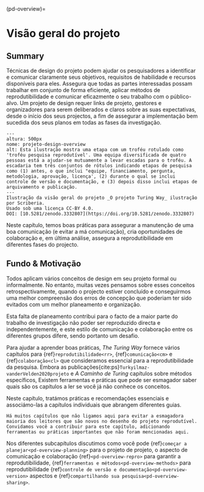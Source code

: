 (pd-overview)=
# Visão geral do projeto

## Summary

Técnicas de design do projeto podem ajudar os pesquisadores a identificar e comunicar claramente seus objetivos, requisitos de habilidade e recursos disponíveis para eles. Assegura que todas as partes interessadas possam trabalhar em conjunto de forma eficiente, aplicar métodos de reprodutibilidade e comunicar eficazmente o seu trabalho com o público-alvo. Um projeto de design requer links de projeto, gestores e organizadores para serem deliberados e claros sobre as suas expectativas, desde o início dos seus projectos, a fim de assegurar a implementação bem sucedida dos seus planos em todas as fases da investigação.

```{figure} ../figures/project-design-overview.jpg
---
altura: 500px
nome: projeto-design-overview
alt: Esta ilustração mostra uma etapa com um troféu rotulado como 'troféu pesquisa reprodutível'. Uma equipa diversificada de quatro pessoas está a ajudar-se mutuamente a levar escadas para o troféu. A escadaria tem três conjuntos de rótulos indicando etapas de pesquisa como (1) antes, o que inclui "equipe, financiamento, pergunta, metodologia, aprovação, licença', (2) durante o qual se inclui controle de versão e documentação, e (3) depois disso inclui etapas de arquivamento e publicação.
---
Ilustração da visão geral do projeto _O projeto Turing Way_ ilustração por Scriberia.
Usado sob uma licença CC-BY 4.0.
DOI: [10.5281/zenodo.3332807](https://doi.org/10.5281/zenodo.3332807)
```

Neste capítulo, temos boas práticas para assegurar a manutenção de uma boa comunicação (e evitar a má comunicação), cria oportunidades de colaboração e, em última análise, assegura a reprodutibilidade em diferentes fases do projecto.

## Fundo & Motivação

Todos aplicam vários conceitos de design em seu projeto formal ou informalmente. No entanto, muitas vezes pensamos sobre esses conceitos retrospectivamente, quando o projecto estiver concluído e conseguirmos uma melhor compreensão dos erros de concepção que poderiam ter sido evitados com um melhor planeamento e organização.

Esta falta de planeamento contribui para o facto de a maior parte do trabalho de investigação não poder ser reproduzido directa e independentemente, e este estilo de comunicação e colaboração entre os diferentes grupos difere, sendo portanto um desafio.

Para ajudar a aprender boas práticas, *The Turing Way* fornece vários capítulos para {ref}`reprodutibilidade<rr>`, {ref}`comunicação<cm>` e {ref}`colaboração<cl>` que consideramos essencial para a reprodutibilidade da pesquisa. Embora as publicações{cite:ps}`Turkyilmaz-vanderVelden2020projeto` e _A Caminho de Turing_ capítulos sobre métodos específicos, Existem ferramentas e práticas que pode ser esmagador saber quais são os capítulos a ler se você já não conhece os conceitos.

Neste capítulo, tratámos práticas e recomendações essenciais e associámo-las a capítulos individuais que abrangem diferentes guias.

```{note}
Há muitos capítulos que não ligamos aqui para evitar a esmagadora maioria dos leitores que são novos no desenho do projeto reprodutível.
Convidamos você a contribuir para este capítulo, adicionando ferramentas ou práticas importantes que não foram mencionadas aqui.
```

Nos diferentes subcapítulos discutimos como você pode {ref}`começar a planejar<pd-overview-planning>` para o projeto de projeto, o aspecto de comunicação e colaboração {ref}`<pd-overview-repro>` para garantir a reprodutibilidade, {ref}`ferramentas e métodos<pd-overview-methods>` para reprodutibilidade {ref}`controle de versão e documentação<pd-overview-version>` aspectos e {ref}`compartilhando sua pesquisa<pd-overview-sharing>`.
